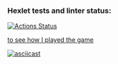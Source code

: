 ### Hexlet tests and linter status:

[![Actions Status](https://github.com/gliderpilotess/frontend-project-44/actions/workflows/hexlet-check.yml/badge.svg)](https://github.com/gliderpilotess/frontend-project-44/actions)

[to see how I played the game](https://asciinema.org/connect/4e845578-022c-476e-8758-e67f436c2ee5)

[![asciicast](https://asciinema.org/a/ntLpLG4peUCmSp35D01lyKUe2.svg)](https://asciinema.org/a/ntLpLG4peUCmSp35D01lyKUe2)
